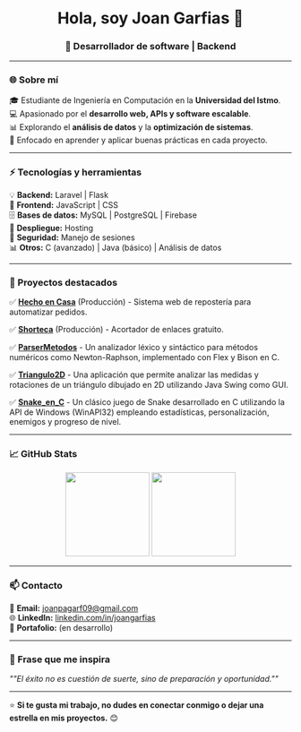 <h1 align="center">Hola, soy Joan Garfias 👋</h1>
<h3 align="center">🚀 Desarrollador de software | Backend</h3>

---

### 🌐 Sobre mí  
🎓 Estudiante de Ingeniería en Computación en la **Universidad del Istmo**.  
💻 Apasionado por el **desarrollo web, APIs y software escalable**.  
📊 Explorando el **análisis de datos** y la **optimización de sistemas**.  
🔹 Enfocado en aprender y aplicar buenas prácticas en cada proyecto.  

---

### ⚡ Tecnologías y herramientas  
💡 **Backend:** Laravel | Flask  
🎨 **Frontend:** JavaScript | CSS  
🗄 **Bases de datos:** MySQL | PostgreSQL | Firebase  
🚀 **Despliegue:** Hosting  
🔐 **Seguridad:** Manejo de sesiones   
📊 **Otros:** C (avanzado) | Java (básico) | Análisis de datos  

---

### 📌 Proyectos destacados  
✅ **[Hecho en Casa](https://github.com/DXI-CODE/hecho-en-casa)** (Producción) - Sistema web de repostería para automatizar pedidos.  

✅ **[Shorteca](https://github.com/JoanGarfias/Shorteca)** (Producción) - Acortador de enlaces gratuito. 

✅ **[ParserMetodos](https://github.com/JoanGarfias/ParserMetodos)** - Un analizador léxico y sintáctico para métodos numéricos como Newton-Raphson, implementado con Flex y Bison en C. 

✅ **[Triangulo2D](https://github.com/JoanGarfias/Triangulo2D)** - Una aplicación que permite analizar las medidas y rotaciones de un triángulo dibujado en 2D utilizando Java Swing como GUI.

✅ **[Snake_en_C](https://github.com/JoanGarfias/Snake_en_C)** - Un clásico juego de Snake desarrollado en C utilizando la API de Windows (WinAPI32) empleando estadísticas, personalización, enemigos y progreso de nivel.

---

### 📈 GitHub Stats  
<p align="center">
  <img src="https://github-readme-stats.vercel.app/api?username=JoanGarfias&show_icons=true&theme=radical&count_private=true" height="150px"/>
  <img src="https://github-readme-stats.vercel.app/api/top-langs/?username=JoanGarfias&layout=compact&theme=radical" height="150px"/>
</p>

---

### 📫 Contacto  
📧 **Email:** [joanpagarf09@gmail.com](mailto:joanpagarf09@gmail.com)  
🌐 **LinkedIn:** [linkedin.com/in/joangarfias](https://linkedin.com/in/joangarfias)  
💼 **Portafolio:** (en desarrollo)  

---

### 🚀 Frase que me inspira  
*""El éxito no es cuestión de suerte, sino de preparación y oportunidad.""* 

---

⭐ **Si te gusta mi trabajo, no dudes en conectar conmigo o dejar una estrella en mis proyectos.** 😊  
